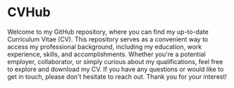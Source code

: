 # CVHub
Welcome to my GitHub repository, where you can find my up-to-date Curriculum Vitae (CV). This repository serves as a convenient way to access my professional background, including my education, work experience, skills, and accomplishments. Whether you're a potential employer, collaborator, or simply curious about my qualifications, feel free to explore and download my CV. If you have any questions or would like to get in touch, please don't hesitate to reach out. Thank you for your interest!
